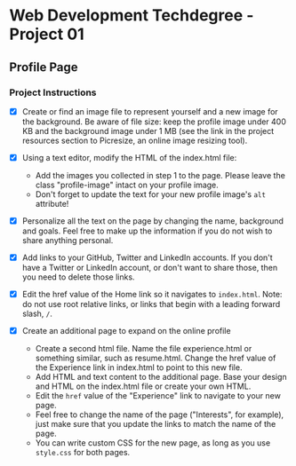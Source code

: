 # Web Development Techdegree - Project 01 #
 
## Profile Page ##
 
### Project Instructions ###
 
* [X] Create or find an image file to represent yourself and a new image for the background. Be aware of file size: keep the profile image under 400 KB and the background image         under 1 MB (see the link in the project resources section to Picresize, an online image resizing tool).

* [X] Using a text editor, modify the HTML of the index.html file:
  * Add the images you collected in step 1 to the page. Please leave the class "profile-image" intact on your profile image.
  * Don't forget to update the text for your new profile image's `alt` attribute!

* [X] Personalize all the text on the page by changing the name, background and goals. Feel free to make up the information if you do not wish to share anything personal.

* [X] Add links to your GitHub, Twitter and LinkedIn accounts. If you don't have a Twitter or LinkedIn account, or don't want to share those, then you need to delete those links.

* [X] Edit the href value of the Home link so it navigates to `index.html`. Note: do not use root relative links, or links that begin with a leading forward slash, `/`.

* [X] Create an additional page to expand on the online profile
  * Create a second html file. Name the file experience.html or something similar, such as resume.html. Change the href value of the Experience link in index.html to point to this 			 new file.
  * Add HTML and text content to the additional page. Base your design and HTML on the index.html file or create your own HTML.
  * Edit the `href` value of the "Experience" link to navigate to your new page.
  * Feel free to change the name of the page ("Interests", for example), just make sure that you update the links to match the name of the page.
  * You can write custom CSS for the new page, as long as you use `style.css` for both pages.
 
